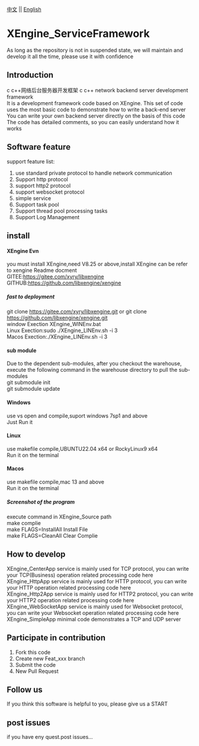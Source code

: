[中文](README.md) ||  [English](README.en.md)  
# XEngine_ServiceFramework
As long as the repository is not in suspended state, we will maintain and develop it all the time, please use it with confidence  

## Introduction
c c++网络后台服务器开发框架 
c c++ network backend server development framework  
It is a development framework code based on XEngine. This set of code uses the most basic code to demonstrate how to write a back-end server  
You can write your own backend server directly on the basis of this code  
The code has detailed comments, so you can easily understand how it works  

## Software feature
support feature list:  
1. use standard private protocol to handle network communication
2. Support http protocol
3. support http2 protocol
4. support websocket protocol
5. simple service
6. Support task pool
7. Support thread pool processing tasks
8. Support Log Management

## install

#### XEngine Evn
you must install XEngine,need V8.25 or above,install XEngine can be refer to xengine Readme docment  
GITEE:https://gitee.com/xyry/libxengine  
GITHUB:https://github.com/libxengine/xengine

##### fast to deployment 
git clone https://gitee.com/xyry/libxengine.git or git clone https://github.com/libxengine/xengine.git  
window Exection XEngine_WINEnv.bat   
Linux Exection:sudo ./XEngine_LINEnv.sh -i 3  
Macos Exection:./XEngine_LINEnv.sh -i 3

#### sub module
Due to the dependent sub-modules, after you checkout the warehouse, execute the following command in the warehouse directory to pull the sub-modules  
git submodule init  
git submodule update  

#### Windows
use vs open and compile,suport windows 7sp1 and above  
Just Run it

#### Linux
use makefile compile,UBUNTU22.04 x64 or RockyLinux9 x64  
Run it on the terminal

#### Macos
use makefile compile,mac 13 and above  
Run it on the terminal

##### Screenshot of the program
execute command in XEngine_Source path   
make complie  
make FLAGS=InstallAll Install File  
make FLAGS=CleanAll Clear Complie  

## How to develop
XEngine_CenterApp service is mainly used for TCP protocol, you can write your TCP(Business) operation related processing code here  
XEngine_HttpApp service is mainly used for HTTP protocol, you can write your HTTP operation related processing code here  
XEngine_Http2App service is mainly used for HTTP2 protocol, you can write your HTTP2 operation related processing code here  
XEngine_WebSocketApp service is mainly used for Websocket protocol, you can write your Websocket operation related processing code here  
XEngine_SimpleApp minimal code demonstrates a TCP and UDP server  

## Participate in contribution

1.  Fork this code
2.  Create new Feat_xxx branch
3.  Submit the code
4.  New Pull Request

## Follow us
If you think this software is helpful to you, please give us a START

## post issues

if you have eny quest.post issues...